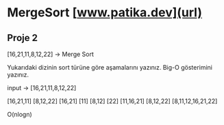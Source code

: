 # **MergeSort**   [www.patika.dev](url)


## Proje 2
[16,21,11,8,12,22] -> Merge Sort

Yukarıdaki dizinin sort türüne göre aşamalarını yazınız.
Big-O gösterimini yazınız.

input ->    [16,21,11,8,12,22]

   [16,21,11]                  [8,12,22]
[16,21]    [11]            [8,12]      [22]
   [11,16,21]                  [8,12,22]
             [8,11,12,16,21,22]
            

O(nlogn)
             

